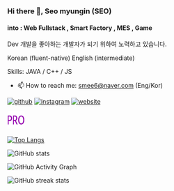 ### Hi there 👋, Seo myungin (SEO)
#### into : Web Fullstack , Smart Factory , MES , Game
Dev
개발을 좋아하는 개발자가 되기 위하여 노력하고 있습니다.

Korean (fluent-native)
English (intermediate)

Skills: JAVA / C++ / JS

- 📫 How to reach me: smee6@naver.com (Eng/Kor) 


[<img src='https://cdn.jsdelivr.net/npm/simple-icons@3.0.1/icons/github.svg' alt='github' height='40'>](https://github.com/smee6)  [<img src='https://cdn.jsdelivr.net/npm/simple-icons@3.0.1/icons/instagram.svg' alt='instagram' height='40'>](https://www.instagram.com/seomyungin/)  [<img src='https://cdn.jsdelivr.net/npm/simple-icons@3.0.1/icons/icloud.svg' alt='website' height='40'>](https://codegosu.tistory.com/)  

<a href='https://github.com/pricing'><img src='https://raw.githubusercontent.com/acervenky/animated-github-badges/master/assets/pro.gif' width='40' height='40'></a> 

[![Top Langs](https://github-readme-stats.vercel.app/api/top-langs/?username=smee6)](https://github.com/anuraghazra/github-readme-stats)

![GitHub stats](https://github-readme-stats.vercel.app/api?username=smee6&show_icons=true)  

![GitHub Activity Graph](https://activity-graph.herokuapp.com/graph?username=smee6)  

![GitHub streak stats](https://github-readme-streak-stats.herokuapp.com/?user=smee6)  

